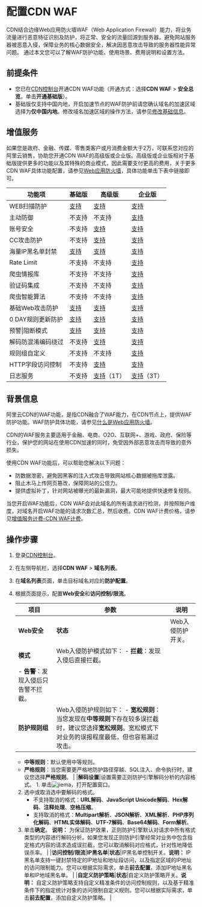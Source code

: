 # 配置CDN WAF

CDN结合边缘Web应用防火墙WAF（Web Application Firewall）能力，将业务流量进行恶意特征识别及防护，将正常、安全的流量回源到服务器。避免网站服务器被恶意入侵，保障业务的核心数据安全，解决因恶意攻击导致的服务器性能异常问题。 通过本文您可以了解WAF防护功能、使用场景、费用说明和设置方法。

## 前提条件

-   您已在[CDN控制台](https://cdn.console.aliyun.com)开通CDN WAF功能（开通方式：选择**CDN WAF** \> **安全总览**，单击**开通基础版**）。
-   基础版仅支持中国内地，开启加速节点的WAF防护前请您确认域名的加速区域选择为**仅中国内地**。修改域名加速区域的操作方法，请参见[修改基础信息](/cn.zh-CN/域名管理/基本配置/修改基础信息.md)。

## 增值服务

如果您是政府、金融、传媒、零售类客户或月消费金额大于2万，可联系您对应的阿里云销售，协助您开通CDN WAF的高级版或企业版。高级版或企业版相对于基础版提供更多的功能以及其特殊的商业模式，因此需要支付更高的费用，关于更多CDN WAF具体功能配置，请参见[Web应用防火墙](https://help.aliyun.com/product/28515.html?spm=a2c4g.11174283.6.69.1b097035Dyzr9S)，具体功能单击下表中链接即可。

|功能项|基础版|高级版|企业版|
|---|---|---|---|
|WEB扫描防护|[支持](https://help.aliyun.com/document_detail/147717.html)|[支持](https://help.aliyun.com/document_detail/147717.html)|[支持](https://help.aliyun.com/document_detail/147717.html)|
|主动防御|不支持|不支持|[支持](https://help.aliyun.com/document_detail/147941.html)|
|账号安全|不支持|[支持](https://help.aliyun.com/document_detail/147940.html)|[支持](https://help.aliyun.com/document_detail/147940.html)|
|CC攻击防护|不支持|[支持](https://help.aliyun.com/document_detail/147594.html)|[支持](https://help.aliyun.com/document_detail/147594.html)|
|海量IP黑名单封禁|[支持](https://help.aliyun.com/document_detail/147687.html)|[支持](https://help.aliyun.com/document_detail/147687.html)|[支持](https://help.aliyun.com/document_detail/147687.html)|
|Rate Limit|不支持|不支持|[支持](https://help.aliyun.com/document_detail/147937.html)|
|爬虫情报库|不支持|不支持|[支持](https://help.aliyun.com/document_detail/159911.html)|
|验证码集成|不支持|不支持|[支持](https://help.aliyun.com/document_detail/147937.html)|
|爬虫智能算法|不支持|不支持|[支持](https://help.aliyun.com/document_detail/159910.html)|
|基础Web攻击防护|[支持](https://help.aliyun.com/document_detail/147592.html)|[支持](https://help.aliyun.com/document_detail/147592.html)|[支持](https://help.aliyun.com/document_detail/147592.html)|
|0 DAY规则更新防护|[支持](https://help.aliyun.com/document_detail/147592.html)|[支持](https://help.aliyun.com/document_detail/147592.html)|[支持](https://help.aliyun.com/document_detail/147592.html)|
|预警\|阻断模式|[支持](https://help.aliyun.com/document_detail/147592.html)|[支持](https://help.aliyun.com/document_detail/147592.html)|[支持](https://help.aliyun.com/document_detail/147592.html)|
|解码防混淆编码绕过|不支持|[支持](https://help.aliyun.com/document_detail/147592.html)|[支持](https://help.aliyun.com/document_detail/147592.html)|
|规则组自定义|不支持|不支持|[支持](https://help.aliyun.com/document_detail/99477.html)|
|HTTP字段访问控制|不支持|[支持](https://help.aliyun.com/document_detail/42780.html)|[支持](https://help.aliyun.com/document_detail/42780.html)|
|日志服务|不支持|[支持](https://help.aliyun.com/document_detail/95078.html)（1T）|[支持](https://help.aliyun.com/document_detail/95078.html)（3T）|

## 背景信息

阿里云CDN的WAF功能，是指CDN融合了WAF能力，在CDN节点上，提供WAF防护功能。WAF防护具体功能，请参见[什么是Web应用防火墙](/cn.zh-CN/产品简介/什么是Web应用防火墙.md)。

CDN的WAF服务主要适用于金融、电商、O2O、互联网+、游戏、政府、保险等行业，保护您的网站在使用CDN加速的同时，免受因外部恶意攻击而导致的意外损失。

使用CDN WAF功能后，可以帮助您解决以下问题：

-   防数据泄密，避免因黑客的注入式攻击导致网站核心数据被拖库泄露。
-   阻止木马上传网页篡改，保障网站的公信力。
-   提供虚拟补丁，针对网站被曝光的最新漏洞，最大可能地提供快速修复规则。

当您开启WAF功能后，CDN WAF会对此域名的所有请求进行检测，并按照账户维度，对域名开启WAF功能的请求次数汇总，然后收费。CDN WAF计费价格，请参见[增值服务计费-CDN WAF计费](https://www.aliyun.com/price/product?spm=a2c4g.11186623.2.10.1b444ee22Dxy8y#/cdn/detail)。

## 操作步骤

1.  登录[CDN控制台](https://cdn.console.aliyun.com)。

2.  在左侧导航栏，选择**CDN WAF** \> **域名列表**。

3.  在**域名列表**页面，单击目标域名对应的**防护配置**。

4.  根据页面提示，配置**Web安全**和**访问控制/限流**。

    |项目|参数|说明|
    |--|--|--|
    |**Web安全**|**状态**|Web入侵防护开关。|
    |**模式**|Web入侵防护模式如下：    -   **拦截**：发现入侵后直接拦截。
    -   **告警**：发现入侵后只告警不拦截。 |
    |**防护规则组**|Web入侵防护规则如下：    -   **宽松规则**：当您发现在**中等规则**下存在较多误拦截时，建议您选择**宽松规则**。宽松模式下对业务的误报程度最低，但也容易漏过攻击。
    -   **中等规则**：默认使用中等规则。
    -   **严格规则**：当您需要更严格地防护路径穿越、SQL注入、命令执行时，建议您选择**严格规则**。 |
    |**解码设置**|设置需要正则防护引擎解码分析的内容格式。    1.  单击![jiema](https://static-aliyun-doc.oss-accelerate.aliyuncs.com/assets/img/zh-CN/3506924061/p178440.png)，打开配置窗口。
    2.  选中或取消选中要解码的格式。
        -   不支持取消的格式：**URL解码**、**JavaScript Unicode解码**、**Hex解码**、**注释处理**、**空格压缩**。
        -   支持取消的格式：**Multipart解析**、**JSON解析**、**XML解析**、**PHP序列化解码**、**HTML实体解码**、**UTF-7解码**、**Base64解码**、**Form解析**。
    3.  单击**确定**。
**说明：** 为保证防护效果，正则防护引擎默认对请求中所有格式类型的内容进行解码分析。如果您发现正则防护引擎经常对业务中包含指定格式内容的请求造成误拦截，您可以取消解码对应格式，针对性地降低误杀率。 |
    |**访问控制/限流**|**IP黑名单**|**状态**|IP黑名单控制开关。**说明：** IP黑名单支持一键封禁特定的IP地址和地址段访问，以及指定区域的IP地址的访问限制能力。您可以根据实际需求，单击**前去配置**，添加IP地址黑名单和IP地域黑名单。 |
    |**自定义防护策略**|**状态**|自定义防护策略开关。**说明：** 自定义防护策略支持自定义精准条件的访问控制规则，以及基于精准条件下的指定统计对象的访问限制自定义规则。您可以根据实际需求，单击**前去配置**，添加自定义防护策略。 |


